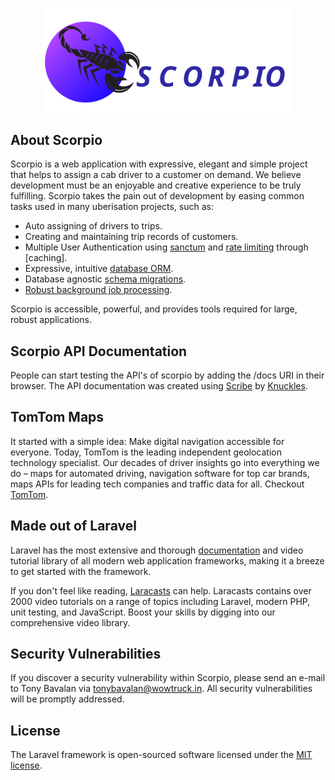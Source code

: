 <p align="center"><a href="https://scorpio.tonythedevops.ml" target="_blank"><img src="https://raw.githubusercontent.com/tonybavalan/scorpio/main/public/img/scorpio.svg" width="400"></a></p>

## About Scorpio

Scorpio is a web application with expressive, elegant and simple project that helps to assign a cab driver to a customer on demand. We believe development must be an enjoyable and creative experience to be truly fulfilling. Scorpio takes the pain out of development by easing common tasks used in many uberisation projects, such as:

- Auto assigning of drivers to trips.
- Creating and maintaining trip records of customers.
- Multiple User Authentication using [sanctum](https://laravel.com/docs/session) and [rate limiting](https://laravel.com/docs/cache) through [caching].
- Expressive, intuitive [database ORM](https://laravel.com/docs/eloquent).
- Database agnostic [schema migrations](https://laravel.com/docs/migrations).
- [Robust background job processing](https://laravel.com/docs/queues).

Scorpio is accessible, powerful, and provides tools required for large, robust applications.

## Scorpio API Documentation

People can start testing the API's of scorpio by adding the /docs URI in their browser. The API documentation was created using [Scribe](https://github.com/knuckleswtf/scribe) by [Knuckles](https://github.com/knuckleswtf).

## TomTom Maps

It started with a simple idea: Make digital navigation accessible for everyone. Today, TomTom is the leading independent geolocation technology specialist. Our decades of driver insights go into everything we do – maps for automated driving, navigation software for top car brands, maps APIs for leading tech companies and traffic data for all. Checkout [TomTom](https://www.tomtom.com/en_us/).
## Made out of Laravel

Laravel has the most extensive and thorough [documentation](https://laravel.com/docs) and video tutorial library of all modern web application frameworks, making it a breeze to get started with the framework.

If you don't feel like reading, [Laracasts](https://laracasts.com) can help. Laracasts contains over 2000 video tutorials on a range of topics including Laravel, modern PHP, unit testing, and JavaScript. Boost your skills by digging into our comprehensive video library.

## Security Vulnerabilities

If you discover a security vulnerability within Scorpio, please send an e-mail to Tony Bavalan via [tonybavalan@wowtruck.in](mailto:tonybavalan@projectscorpio.ml). All security vulnerabilities will be promptly addressed.

## License

The Laravel framework is open-sourced software licensed under the [MIT license](https://opensource.org/licenses/MIT).

